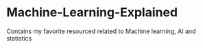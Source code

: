 # Machine-Learning-Explained
Contains my favorite resourced related to Machine learning, AI and statistics
